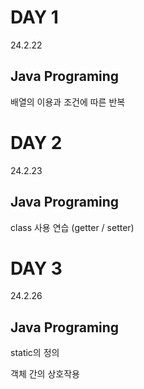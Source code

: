 # DAY 1
24.2.22

## Java Programing

  배열의 이용과 조건에 따른 반복

# DAY 2
24.2.23

## Java Programing

  class 사용 연습 (getter / setter)

# DAY 3
24.2.26

## Java Programing

  static의 정의

  객체 간의 상호작용
